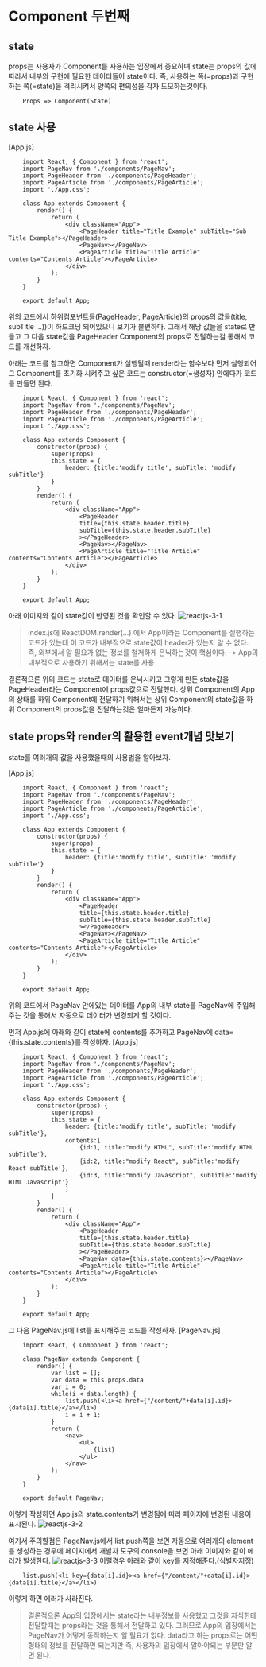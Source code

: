 # Component 두번째

## state
props는 사용자가 Component를 사용하는 입장에서 중요하며 state는 props의 값에 따라서 내부의 구현에 필요한 데이터들이 state이다.
즉, 사용하는 쪽(=props)과 구현하는 쪽(=state)을 격리시켜서 양쪽의 편의성을 각자 도모하는것이다.
```
    Props => Component(State)
```

## state 사용
[App.js]
```
    import React, { Component } from 'react';
    import PageNav from './components/PageNav';
    import PageHeader from './components/PageHeader';
    import PageArticle from './components/PageArticle';
    import './App.css';

    class App extends Component {
        render() {
            return (
                <div className="App">
                    <PageHeader title="Title Example" subTitle="Sub Title Example"></PageHeader>
                    <PageNav></PageNav>
                    <PageArticle title="Title Article" contents="Contents Article"></PageArticle>
                </div>
            );
        }
    }

    export default App;
```
위의 코드에서 하위컴포넌트들(PageHeader, PageArticle)의 props의 값들(title, subTitle ...))이 하드코딩 되어있으니 보기가 불편하다. 그래서 해당 값들을 state로 만들고 그 다음 state값을 PageHeader Component의 props로 전달하는걸 통해서 코드를 개선하자.

아래는 코드를 참고하면 Component가 실행될때 render라는 함수보다 먼저 실행되어 그 Component를 초기화 시켜주고 싶은 코드는 constructor(=생성자) 안에다가 코드를 만들면 된다.
```
    import React, { Component } from 'react';
    import PageNav from './components/PageNav';
    import PageHeader from './components/PageHeader';
    import PageArticle from './components/PageArticle';
    import './App.css';

    class App extends Component {
        constructor(props) {
            super(props)
            this.state = {
                header: {title:'modify title', subTitle: 'modify subTitle'}
            }
        }
        render() {
            return (
                <div className="App">
                    <PageHeader 
                    title={this.state.header.title} 
                    subTitle={this.state.header.subTitle}
                    ></PageHeader>
                    <PageNav></PageNav>
                    <PageArticle title="Title Article" contents="Contents Article"></PageArticle>
                </div>
            );
        }
    }

    export default App;
```
아래 이미지와 같이 state값이 반영된 것을 확인할 수 있다.
![reactjs-3-1](./img/reactjs-3-1.PNG)

> index.js에 ReactDOM.render(...) 에서 App이라는 Component를 실행하는 코드가 있는데 이 코드가 내부적으로 state값이 header가 있는지 알 수 없다. 즉, 외부에서 알 필요가 없는 정보를 철저하게 은닉하는것이 핵심이다. -> App의 내부적으로 사용하기 위해서는 state를 사용

결론적으론 위의 코드는 state로 데이터를 은닉시키고 그렇게 만든 state값을 PageHeader라는 Component에 props값으로 전달했다. 상위 Component의 App의 상태를 하위 Component에 전달하기 위해서는 상위 Component의 state값을 하위 Component의 props값을 전달하는것은 얼마든지 가능하다.


## state props와 render의 활용한 event개념 맛보기
state를 여러개의 값을 사용했을때의 사용법을 알아보자.

[App.js]
```
    import React, { Component } from 'react';
    import PageNav from './components/PageNav';
    import PageHeader from './components/PageHeader';
    import PageArticle from './components/PageArticle';
    import './App.css';

    class App extends Component {
        constructor(props) {
            super(props)
            this.state = {
                header: {title:'modify title', subTitle: 'modify subTitle'}
            }
        }
        render() {
            return (
                <div className="App">
                    <PageHeader 
                    title={this.state.header.title} 
                    subTitle={this.state.header.subTitle}
                    ></PageHeader>
                    <PageNav></PageNav>
                    <PageArticle title="Title Article" contents="Contents Article"></PageArticle>
                </div>
            );
        }
    }

    export default App;
```
위의 코드에서 PageNav 안에있는 데이터를 App의 내부 state를 PageNav에 주입해주는 것을 통해서 자동으로 데이터가 변경되게 할 것이다.

먼저 App.js에 아래와 같이 state에 contents를 추가하고 PageNav에 data={this.state.contents}를 작성하자.
[App.js]
```
    import React, { Component } from 'react';
    import PageNav from './components/PageNav';
    import PageHeader from './components/PageHeader';
    import PageArticle from './components/PageArticle';
    import './App.css';

    class App extends Component {
        constructor(props) {
            super(props)
            this.state = {
                header: {title:'modify title', subTitle: 'modify subTitle'},
                contents:[
                    {id:1, title:"modify HTML", subTitle:'modify HTML subTitle'},
                    {id:2, title:"modify React", subTitle:'modify React subTitle'},
                    {id:3, title:"modify Javascript", subTitle:'modify HTML Javascript'}
                ]
            }
        }
        render() {
            return (
                <div className="App">
                    <PageHeader 
                    title={this.state.header.title} 
                    subTitle={this.state.header.subTitle}
                    ></PageHeader>
                    <PageNav data={this.state.contents}></PageNav>
                    <PageArticle title="Title Article" contents="Contents Article"></PageArticle>
                </div>
            );
        }
    }

    export default App;
```

그 다음 PageNav.js에 list를 표시해주는 코드를 작성하자.
[PageNav.js]
```
    import React, { Component } from 'react';

    class PageNav extends Component {
        render() {
            var list = [];
            var data = this.props.data
            var i = 0;
            while(i < data.length) {
                list.push(<li><a href={"/content/"+data[i].id}>{data[i].title}</a></li>)
                i = i + 1;
            }
            return (
                <nav>
                    <ul>
                        {list}
                    </ul>
                </nav>
            );
        }
    }

    export default PageNav;
```

이렇게 작성하면 App.js의 state.contents가 변경됨에 따라 페이지에 변경된 내용이 표시된다.
![reactjs-3-2](./img/reactjs-3-2.PNG)  

여기서 주의할점은 PageNav.js에서 list.push쪽을 보면 자동으로 여러개의 element를 생성하는 경우에 페이지에서 개발자 도구의 console을 보면 아래 이미지와 같이 에러가 발생한다.
![reactjs-3-3](./img/reactjs-3-3.PNG)
이럴경우 아래와 같이 key를 지정해준다.(식별자지정)
```
    list.push(<li key={data[i].id}><a href={"/content/"+data[i].id}>{data[i].title}</a></li>)
```
이렇게 하면 에러가 사라진다.

> 결론적으론 App의 입장에서는 state라는 내부정보를 사용했고 그것을 자식한테 전달할때는 props라는 것을 통해서 전달하고 있다. 그러므로 App의 입장에서는 PageNav가 어떻게 동작하는지 알 필요가 없다. data라고 하는 props로는 어떤 형태의 정보를 전달하면 되는지만 즉, 사용자의 입장에서 알아야되는 부분만 알면 된다.